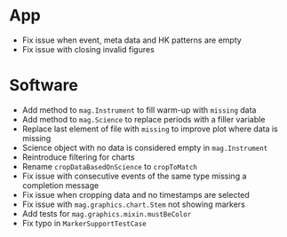 # App

- Fix issue when event, meta data and HK patterns are empty
- Fix issue with closing invalid figures

# Software

- Add method to `mag.Instrument` to fill warm-up with `missing` data
- Add method to `mag.Science` to replace periods with a filler variable
- Replace last element of file with `missing` to improve plot where data is missing
- Science object with no data is considered empty in `mag.Instrument`
- Reintroduce filtering for charts
- Rename `cropDataBasedOnScience` to `cropToMatch`
- Fix issue with consecutive events of the same type missing a completion message
- Fix issue when cropping data and no timestamps are selected
- Fix issue with `mag.graphics.chart.Stem` not showing markers
- Add tests for `mag.graphics.mixin.mustBeColor`
- Fix typo in `MarkerSupportTestCase`